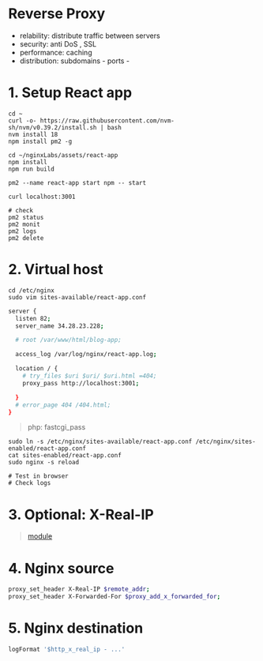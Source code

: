# Reverse Proxy <!-- omit in toc -->

- relability: distribute traffic between servers
- security: anti DoS , SSL
- performance: caching
- distribution: subdomains - ports -

# 1. Setup React app
```
cd ~
curl -o- https://raw.githubusercontent.com/nvm-sh/nvm/v0.39.2/install.sh | bash
nvm install 18
npm install pm2 -g

cd ~/nginxLabs/assets/react-app
npm install
npm run build

pm2 --name react-app start npm -- start

curl localhost:3001

# check
pm2 status
pm2 monit
pm2 logs
pm2 delete
```

# 2. Virtual host
```
cd /etc/nginx
sudo vim sites-available/react-app.conf
```

```sh
server {
  listen 82;
  server_name 34.28.23.228;

  # root /var/www/html/blog-app;

  access_log /var/log/nginx/react-app.log;

  location / {
    # try_files $uri $uri/ $uri.html =404;
    proxy_pass http://localhost:3001;

  }
  # error_page 404 /404.html;
}
```
> php: fastcgi_pass

```
sudo ln -s /etc/nginx/sites-available/react-app.conf /etc/nginx/sites-enabled/react-app.conf
cat sites-enabled/react-app.conf
sudo nginx -s reload

# Test in browser
# Check logs
```

# 3. Optional: X-Real-IP
> [module](http://nginx.org/en/docs/http/ngx_http_realip_module.html)

# 4. Nginx source
```sh
proxy_set_header X-Real-IP $remote_addr;
proxy_set_header X-Forwarded-For $proxy_add_x_forwarded_for;
```

# 5. Nginx destination
```sh
logFormat '$http_x_real_ip - ...'
```
